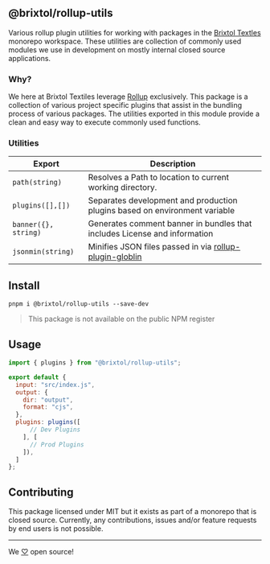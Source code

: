 ## @brixtol/rollup-utils

Various rollup plugin utilities for working with packages in the [Brixtol Textles](#) monorepo workspace. These utilities are collection of commonly used modules we use in development on mostly internal closed source applications.

### Why?

We here at Brixtol Textiles leverage [Rollup](#) exclusively. This package is a collection of various project specific plugins that assist in the bundling process of various packages. The utilities exported in this module provide a clean and easy way to execute commonly used functions.

### Utilities

| Export               | Description                                                                |
| -------------------- | -------------------------------------------------------------------------- |
| `path(string)`       | Resolves a Path to location to current working directory.                  |
| `plugins([],[])`     | Separates development and production plugins based on environment variable |
| `banner({}, string)` | Generates comment banner in bundles that includes License and information  |
| `jsonmin(string)`    | Minifies JSON files passed in via [rollup-plugin-globlin](#)               |

## Install

```cli
pnpm i @brixtol/rollup-utils --save-dev
```

> This package is not available on the public NPM register

## Usage

```js
import { plugins } from "@brixtol/rollup-utils";

export default {
  input: "src/index.js",
  output: {
    dir: "output",
    format: "cjs",
  },
  plugins: plugins([
      // Dev Plugins
    ], [
      // Prod Plugins
    ]),
  ]
};
```

## Contributing

This package licensed under MIT but it exists as part of a monorepo that is closed source. Currently, any contributions, issues and/or feature requests by end users is not possible.

---

We [♡](https://www.brixtoltextiles.com/discount/4D3V3L0P3RS]) open source!
